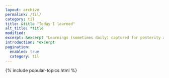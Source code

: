 ```yaml
---
layout: archive
permalink: /til/
category: til
title: &title "Today I learned"
alt_title: *title
modified:
excerpt: &excerpt "Learnings (sometimes daily) captured for posterity and educational purposes. There is a shitload of things that I learn daily..."
introduction: *excerpt
pagination: 
  enabled: true
  category: til
---
```


{% include popular-topics.html %}
